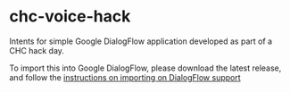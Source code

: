 # chc-voice-hack
Intents for simple Google DialogFlow application developed as part of a CHC hack day.

To import this into Google DialogFlow, please download the latest release, and follow the [instructions on importing on DialogFlow support][DialogFlow Import]

[DialogFlow Import]: https://dialogflow.com/docs/agents/export-import-restore
